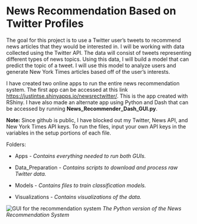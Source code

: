 # News Recommendation Based on Twitter Profiles
The goal for this project is to use a Twitter user’s tweets to recommend news articles that they would be interested in. I will be working with data collected using the Twitter API. The data will consist of tweets representing different types of news topics. Using this data, I will build a model that can predict the topic of a tweet. I will use this model to analyze users and generate New York Times articles based off of the user’s interests.  

I have created two online apps to run the entire news recommendation system. The first app can be accessed at this link
https://justintse.shinyapps.io/newsrectwitter/. This is the app created with RShiny. I have also made an alternate app using Python and Dash that can be accessed by running **News_Recommender_Dash_GUI.py**. 

**Note:** Since github is public, I have blocked out my Twitter, News API, and New York Times API keys. To run the files, input your own API keys in the variables in the setup portions of each file. 

Folders: 
* Apps - *Contains everything needed to run both GUIs.*

* Data_Preparation - *Contains scripts to download and process raw Twitter data.*

* Models - *Contains files to train classification models.*

* Visualizations - *Contains visualizations of the data.*



![GUI for the recommendation system](https://i.imgur.com/YHoRPLO.png)
*The Python version of the News Recommendation System*
